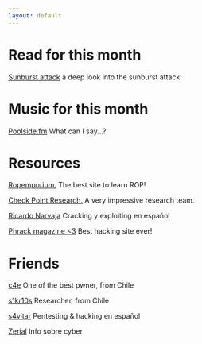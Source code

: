 ```yaml
---
layout: default
---
```


# Read for this month

[Sunburst attack](https://research.checkpoint.com/2021/deep-into-the-sunburst-attack/) a deep look into the sunburst attack

# Music for this month

[Poolside.fm](https://poolside.fm/) What can I say...?

# Resources

[Ropemporium.](https://ropemporium.com/) The best site to learn ROP!

[Check Point Research.](https://research.checkpoint.com/) A very impressive research team.

[Ricardo Narvaja](http://ricardonarvaja.info/) Cracking y exploiting en español

[Phrack magazine <3](http://www.phrack.org/) Best hacking site ever!

# Friends 

[c4e](https://c4ebt.github.io/) One of the best pwner, from Chile

[s1kr10s](https://medium.com/@s1kr10s) Researcher, from Chile

[s4vitar](https://www.youtube.com/channel/UCNHWpNqiM8yOQcHXtsluD7Q) Pentesting  & hacking en español

[Zerial](https://blog.zerial.org/) Info sobre cyber
